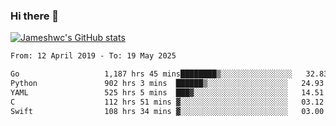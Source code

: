 ### Hi there 👋

[![Jameshwc's GitHub stats](https://github-readme-stats.vercel.app/api?username=jameshwc)](https://github.com/anuraghazra/github-readme-stats)

<!--START_SECTION:waka-->

```txt
From: 12 April 2019 - To: 19 May 2025

Go                   1,187 hrs 45 mins████████▒░░░░░░░░░░░░░░░░   32.83 %
Python               902 hrs 3 mins  ██████▒░░░░░░░░░░░░░░░░░░   24.93 %
YAML                 525 hrs 5 mins  ███▓░░░░░░░░░░░░░░░░░░░░░   14.51 %
C                    112 hrs 51 mins ▓░░░░░░░░░░░░░░░░░░░░░░░░   03.12 %
Swift                108 hrs 34 mins ▓░░░░░░░░░░░░░░░░░░░░░░░░   03.00 %
```

<!--END_SECTION:waka-->